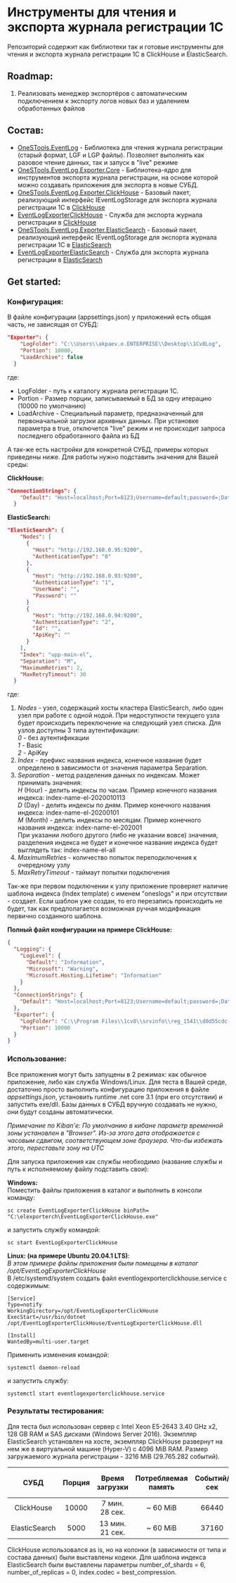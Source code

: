 # Инструменты для чтения и экспорта журнала регистрации 1С
Репозиторий содержит как библиотеки так и готовые инструменты для чтения и экспорта журнала регистрации 1С в ClickHouse и ElasticSearch.

## Roadmap:
1. Реализовать менеджер экспортёров с автоматическим подключением к экспорту логов новых баз и удалением обработанных файлов

## Состав:
* [OneSTools.EventLog](https://github.com/akpaevj/OneSTools.EventLog/tree/master/OneSTools.EventLog) - Библиотека для чтения журнала регистрации (старый формат, LGF и LGP файлы). Позволяет выполнять как разовое чтение данных, так и запуск в "live" режиме</br>
* [OneSTools.EventLog.Exporter.Core](https://github.com/akpaevj/OneSTools.EventLog/tree/master/OneSTools.EventLog.Exporter.Core) - Библиотека-ядро для инструментов экспорта журнала регистрации, на основе которой можно создавать приложения для экспорта в новые СУБД.</br>
* [OneSTools.EventLog.Exporter.ClickHouse](https://github.com/akpaevj/OneSTools.EventLog/tree/master/OneSTools.EventLog.Exporter.ClickHouse) - Базовый пакет, реализующий интерфейс IEventLogStorage для экспорта журнала регистрации 1С в [ClickHouse](https://clickhouse.tech/)</br>
* [EventLogExporterClickHouse](https://github.com/akpaevj/OneSTools.EventLog/tree/master/EventLogExporterClickHouse) - Служба для экспорта журнала регистрации в [ClickHouse](https://clickhouse.tech/)</br>
* [OneSTools.EventLog.Exporter.ElasticSearch](https://github.com/akpaevj/OneSTools.EventLog/tree/master/OneSTools.EventLog.Exporter.ElasticSearch) - Базовый пакет, реализующий интерфейс IEventLogStorage для экспорта журнала регистрации 1С в [ElasticSearch](https://www.elastic.co/)</br>
* [EventLogExporterElasticSearch](https://github.com/akpaevj/OneSTools.EventLog/tree/master/EventLogExporterElasticSearch) - Служба для экспорта журнала регистрации в [ElasticSearch](https://www.elastic.co/)</br>

## Get started:

### Конфигурация:
В файле конфигурации (appsettings.json) у приложений есть общая часть, не зависящая от СУБД:
```json
"Exporter": {
    "LogFolder": "C:\\Users\\akpaev.e.ENTERPRISE\\Desktop\\1Cv8Log",
    "Portion": 10000,
    "LoadArchive": false
  }
```
где:</br>
* LogFolder - путь к каталогу журнала регистрации 1С.</br>
* Portion - Размер порции, записываемый в БД за одну итерацию (10000 по умолчанию)</br>
* LoadArchive - Специальный параметр, предназначенный для первоначальной загрузки архивных данных. При установке параметра в true, отключется "live" режим и не происходит запроса последнего обработанного файла из БД</br>

А так-же есть настройки для конкретной СУБД, примеры которых приведены ниже. Для работы нужно подставить значения для Вашей среды:</br>

**ClickHouse:**
```json
"ConnectionStrings": {
    "Default": "Host=localhost;Port=8123;Username=default;password=;Database=database_name;"
  }
```
**ElasticSearch:**
```json
"ElasticSearch": {
    "Nodes": [
      {
        "Host": "http://192.168.0.95:9200",
        "AuthenticationType": "0"
      },
      {
        "Host": "http://192.168.0.93:9200",
        "AuthenticationType": "1",
        "UserName": "",
        "Password": ""
      }
      {
        "Host": "http://192.168.0.94:9200",
        "AuthenticationType": "2",
        "Id": "",
        "ApiKey": ""
      }
    ],
    "Index": "upp-main-el",
    "Separation": "M",
    "MaximumRetries": 2,
    "MaxRetryTimeout": 30
  }
```
где:</br>
1. *Nodes* - узел, содержащий хосты кластера ElasticSearch, либо один узел при работе с одной нодой. При недоступности текущего узла будет происходить переключение на следующий узел списка. Для узлов доступны 3 типа аутентификации: </br>
*0* - без аутентификации</br>
*1* - Basic</br>
*2* - ApiKey</br>
2. *Index* - префикс названия индекса, конечное название будет определено в зависимости от значения параметра Separation.</br>
3. *Separation* - метод разделения данных по индексам. Может принимать значения:</br>
*H* (Hour) - делить индексы по часам. Пример конечного названия индекса: index-name-el-2020010113</br>
*D* (Day) - делить индексы по дням. Пример конечного названия индекса: index-name-el-20200101</br>
*M* (Month) - делить индексы по месяцам. Пример конечного названия индекса: index-name-el-202001</br>
При указании любого другого (либо не указании вовсе) значения, разделения индекса не будет и конечное название индекса будет выглядеть так: index-name-el-all</br>
4. *MaximumRetries* - количество попыток переподключения к очередному узлу
5. *MaxRetryTimeout* - таймаут попытки подключения

Так-же при первом подключении к узлу приложение проверяет наличие шаблона индекса (Index template) с именем "oneslogs" и при отсутствии - создает. Если шаблон уже создан, то его перезапись происходить не будет, так как предполагается возможная ручная модификация первично созданного шаблона.

**Полный файл конфигурации на примере ClickHouse:**
```json
{
  "Logging": {
    "LogLevel": {
      "Default": "Information",
      "Microsoft": "Warning",
      "Microsoft.Hosting.Lifetime": "Information"
    }
  },
  "ConnectionStrings": {
    "Default": "Host=localhost;Port=8123;Username=default;password=;Database=database_name;"
  },
  "Exporter": {
    "LogFolder": "C:\\Program Files\\1cv8\\srvinfo\\reg_1541\\d0d55cdc-d47d-431f-8612-210d67093d14\\1Cv8Log",
    "Portion": 10000
  }
}
```

### Использование:
Все приложения могут быть запущены в 2 режимах: как обычное приложение, либо как служба Windows/Linux. Для теста в Вашей среде, достаточно просто выполнить конфигурацию приложения в файле *appsettings.json*, установить runtime .net core 3.1 (при его отсутствии) и запустить exe/dll. Базы данных в СУБД вручную создавать не нужно, они будут созданы автоматически.

*Примечание по Kiban'е:
По умолчанию в кибане параметр временной зоны установлен в "Browser". Из-за этого дата отображается с часовым сдвигом, соответствующем зоне браузера. Что-бы избежать этого, переставьте зону на UTC*

Для запуска приложения как службы необходимо (название службы и путь к исполняемому файлу подставить свои):</br>

**Windows:**</br>
Поместить файлы приложения в каталог и выполнить в консоли команду:
```
sc create EventLogExporterClickHouse binPath= "C:\elexporterch\EventLogExporterClickHouse.exe"
```
и запустить службу командой:
```
sc start EventLogExporterClickHouse
```
**Linux: (на примере Ubuntu 20.04.1 LTS)**:</br>
*В этом примере файлы приложения были помещены в каталог /opt/EventLogExporterClickHouse*</br>
В /etc/systemd/system создать файл eventlogexporterclickhouse.service с содержимым:
```
[Service]
Type=notify
WorkingDirectory=/opt/EventLogExporterClickHouse
ExecStart=/usr/bin/dotnet /opt/EventLogExporterClickHouse/EventLogExporterClickHouse.dll

[Install]
WantedBy=multi-user.target
```
Применить изменения командой:
``` 
systemctl daemon-reload
```
и запустить службу:
```
systemctl start eventlogexporterclickhouse.service
```

### Результаты тестирования:
Для теста был использован сервер с Intel Xeon E5-2643 3.40 GHz x2, 128 GB RAM и SAS дисками (Windows Server 2016). Экземпляр ElasticSearch установлен на хосте, экземпляр ClickHouse развернут на нем же в виртуальной машине (Hyper-V) с 4096 MiB RAM. Размер загружаемого журнала регистрации - 3216 MiB (29.765.282 событий).</br>

|СУБД         |Порция|Время загрузки  |Потребляемая память  |Событий/сек  |MiB/сек  |Итоговый размер таблицы|
|:-----------:|:----:|:--------------:|:-------------------:|:-----------:|:-------:|:---------------------:|
|ClickHouse   |10000 |7 мин. 28 сек.  | ~ 60 MiB            |66440        |7.18     |14.34 MiB              |
|ElasticSearch|5000  |13 мин. 21 сек. | ~ 60 MiB            |37160        |4.02     |2023.2 MiB             |

ClickHouse использовался as is, но на колонки (в зависимости от типа и состава данных) были выставлены кодеки. Для шаблона индекса ElasticSearch были выставлены параметры number_of_shards = 6, number_of_replicas = 0, index.codec = best_compression.
